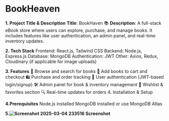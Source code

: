 # BookHeaven

**1. Project Title & Description**
**Title**: BookHaven 📚
**Description**: A full-stack eBook store where users can explore, purchase, and manage books. It includes features like user authentication, an admin panel, and real-time inventory updates.

**2. Tech Stack**
Frontend: React.js, Tailwind CSS
Backend: Node.js, Express.js
Database: MongoDB
Authentication: JWT
Other: Axios, Redux, Cloudinary (if applicable for image uploads)

**3. Features**
📖 Browse and search for books
🛒 Add books to cart and checkout
🛍️ Purchase and order tracking
🔑 User authentication (JWT-based login/signup)
🛠️ Admin panel for book & inventory management
📌 Wishlist & favorites section
🔍 Real-time updates for orders
4. Installation & Setup

**4.Prerequisites**
Node.js installed
MongoDB installed or use MongoDB Atlas

**5.![Screenshot 2025-03-04 233516](https://github.com/user-attachments/assets/7c66bc8a-3e7d-451c-879c-954da8fa6001)
Screenshot**
